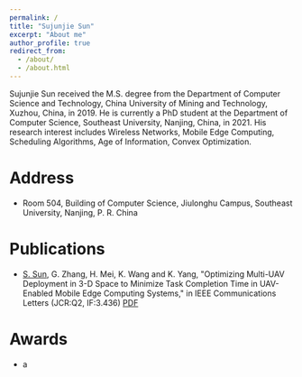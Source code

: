 ```yaml
---
permalink: /
title: "Sujunjie Sun"
excerpt: "About me"
author_profile: true
redirect_from: 
  - /about/
  - /about.html
---
```

Sujunjie Sun received the M.S. degree from the Department of Computer Science and Technology, China University of Mining and Technology, Xuzhou, China, in 2019. He is currently a PhD student at the Department of Computer Science, Southeast University, Nanjing, China, in 2021. His research interest includes Wireless Networks, Mobile Edge Computing, Scheduling Algorithms, Age of Information, Convex Optimization.

Address
======
* Room 504, Building of Computer Science, Jiulonghu Campus, Southeast University, Nanjing, P. R. China

Publications
======
* <u>S. Sun</u>, G. Zhang, H. Mei, K. Wang and K. Yang, "Optimizing Multi-UAV Deployment in 3-D Space to Minimize Task Completion Time in UAV-Enabled Mobile Edge Computing Systems," in IEEE Communications Letters (JCR:Q2, IF:3.436) [PDF]("https://doi.org/10.1109/LCOMM.2020.3029144")

Awards
=====
* a
